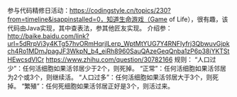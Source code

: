 参与代码精修日活动：https://codingstyle.cn/topics/230?from=timeline&isappinstalled=0，知道生命游戏（Game of Life），很有趣，该代码由Java实现，其中查表法，参其他匠友实现。
介绍参：
    http://baike.baidu.com/link?url=5dRrpVi3y4KTg57hvORmHqrjlLerp_WptMtYUG7Y4RNFIyfrj3QbwuvGjpkch4Ro1MDmJpagJF3WkpN_b4_eiRh8960SauQAzeGeqQnba1zP6p38iYKTStHEwcsdVlCr
    https://www.zhihu.com/question/30782166
规则：
    “人口过少”：任何活细胞如果活邻居少于2个，则死掉。
    “正常”：任何活细胞如果活邻居为2个或3个，则继续活。
    “人口过多”：任何活细胞如果活邻居大于3个，则死掉。
    “繁殖”：任何死细胞如果活邻居正好是3个，则活过来。
